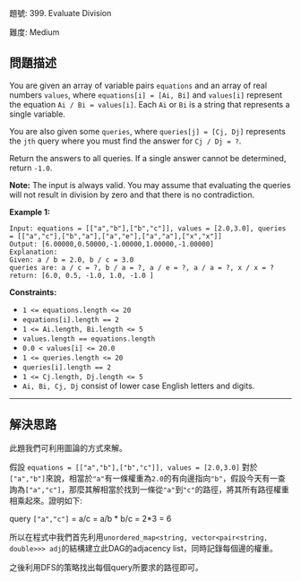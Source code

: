 題號: 399. Evaluate Division

難度: Medium

## 問題描述

You are given an array of variable pairs `equations` and an array of real numbers `values`, where `equations[i] = [Ai, Bi]` and `values[i]` represent the equation `Ai / Bi = values[i]`. Each `Ai` or `Bi` is a string that represents a single variable.

You are also given some `queries`, where `queries[j] = [Cj, Dj]` represents the `jth` query where you must find the answer for `Cj / Dj = ?`.

Return the answers to all queries. If a single answer cannot be determined, return `-1.0`.

**Note:** The input is always valid. You may assume that evaluating the queries will not result in division by zero and that there is no contradiction.

**Example 1:**

```
Input: equations = [["a","b"],["b","c"]], values = [2.0,3.0], queries = [["a","c"],["b","a"],["a","e"],["a","a"],["x","x"]]
Output: [6.00000,0.50000,-1.00000,1.00000,-1.00000]
Explanation: 
Given: a / b = 2.0, b / c = 3.0
queries are: a / c = ?, b / a = ?, a / e = ?, a / a = ?, x / x = ?
return: [6.0, 0.5, -1.0, 1.0, -1.0 ]
```

**Constraints:**

- `1 <= equations.length <= 20`
- `equations[i].length == 2`
- `1 <= Ai.length, Bi.length <= 5`
- `values.length == equations.length`
- `0.0 < values[i] <= 20.0`
- `1 <= queries.length <= 20`
- `queries[i].length == 2`
- `1 <= Cj.length, Dj.length <= 5`
- `Ai, Bi, Cj, Dj` consist of lower case English letters and digits.


---
## 解決思路

此題我們可利用圖論的方式來解。

假設 `equations = [["a","b"],["b","c"]], values = [2.0,3.0]`
對於`["a","b"]`來說，相當於`"a"`有一條權重為`2.0`的有向邊指向`"b"`，假設今天有一查詢為`["a","c"]`，那麼其解相當於找到一條從`"a"`到`"c"`的路徑，將其所有路徑權重相乘起來。證明如下:

query `["a","c"]` = a/c = a/b * b/c = 2\*3 = 6

所以在程式中我們首先利用`unordered_map<string, vector<pair<string, double>>> adj`的結構建立此DAG的adjacency list，同時記錄每個邊的權重。

之後利用DFS的策略找出每個query所要求的路徑即可。